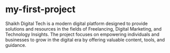 # my-first-project
Shaikh Digital Tech is a modern digital platform designed to provide solutions and resources in the fields of Freelancing, Digital Marketing, and Technology Insights. The project focuses on empowering individuals and businesses to grow in the digital era by offering valuable content, tools, and guidance.
